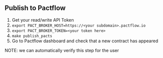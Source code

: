 ## Publish to Pactflow

1. Get your read/write API Token
2. `export PACT_BROKER_HOST=https://<your subdomain>.pactflow.io`
2. `export PACT_BROKER_TOKEN=<your token here>`
3. `make publish_pacts`
4. Go to Pactflow dashboard and check that a new contract has appeared

NOTE: we can automatically verify this step for the user
